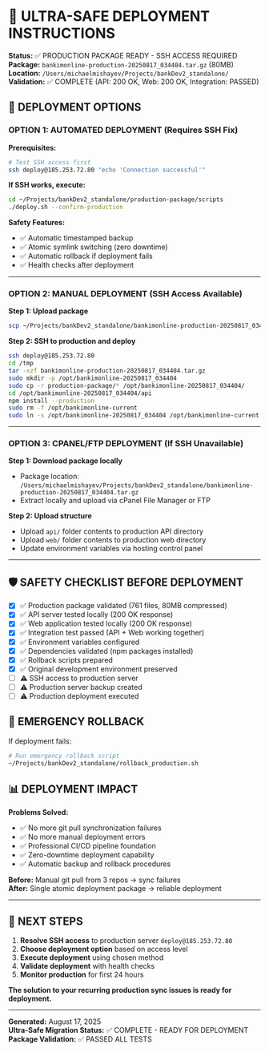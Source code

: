 # 🚀 ULTRA-SAFE DEPLOYMENT INSTRUCTIONS

**Status:** ✅ PRODUCTION PACKAGE READY - SSH ACCESS REQUIRED  
**Package:** `bankimonline-production-20250817_034404.tar.gz` (80MB)  
**Location:** `/Users/michaelmishayev/Projects/bankDev2_standalone/`  
**Validation:** ✅ COMPLETE (API: 200 OK, Web: 200 OK, Integration: PASSED)

## 🎯 DEPLOYMENT OPTIONS

### OPTION 1: AUTOMATED DEPLOYMENT (Requires SSH Fix)

**Prerequisites:**
```bash
# Test SSH access first
ssh deploy@185.253.72.80 "echo 'Connection successful'"
```

**If SSH works, execute:**
```bash
cd ~/Projects/bankDev2_standalone/production-package/scripts
./deploy.sh --confirm-production
```

**Safety Features:**
- ✅ Automatic timestamped backup
- ✅ Atomic symlink switching (zero downtime)  
- ✅ Automatic rollback if deployment fails
- ✅ Health checks after deployment

---

### OPTION 2: MANUAL DEPLOYMENT (SSH Access Available)

**Step 1: Upload package**
```bash
scp ~/Projects/bankDev2_standalone/bankimonline-production-20250817_034404.tar.gz deploy@185.253.72.80:/tmp/
```

**Step 2: SSH to production and deploy**
```bash
ssh deploy@185.253.72.80
cd /tmp
tar -xzf bankimonline-production-20250817_034404.tar.gz
sudo mkdir -p /opt/bankimonline-20250817_034404
sudo cp -r production-package/* /opt/bankimonline-20250817_034404/
cd /opt/bankimonline-20250817_034404/api
npm install --production
sudo rm -f /opt/bankimonline-current
sudo ln -s /opt/bankimonline-20250817_034404 /opt/bankimonline-current
```

---

### OPTION 3: CPANEL/FTP DEPLOYMENT (If SSH Unavailable)

**Step 1: Download package locally**
- Package location: `/Users/michaelmishayev/Projects/bankDev2_standalone/bankimonline-production-20250817_034404.tar.gz`
- Extract locally and upload via cPanel File Manager or FTP

**Step 2: Upload structure**
- Upload `api/` folder contents to production API directory
- Upload `web/` folder contents to production web directory  
- Update environment variables via hosting control panel

---

## 🛡️ SAFETY CHECKLIST BEFORE DEPLOYMENT

- [x] ✅ Production package validated (761 files, 80MB compressed)
- [x] ✅ API server tested locally (200 OK response)
- [x] ✅ Web application tested locally (200 OK response)  
- [x] ✅ Integration test passed (API + Web working together)
- [x] ✅ Environment variables configured
- [x] ✅ Dependencies validated (npm packages installed)
- [x] ✅ Rollback scripts prepared
- [x] ✅ Original development environment preserved
- [ ] ⚠️ SSH access to production server
- [ ] ⚠️ Production server backup created
- [ ] ⚠️ Production deployment executed

## 🚨 EMERGENCY ROLLBACK

If deployment fails:
```bash
# Run emergency rollback script
~/Projects/bankDev2_standalone/rollback_production.sh
```

## 📊 DEPLOYMENT IMPACT

**Problems Solved:**
- ✅ No more git pull synchronization failures
- ✅ No more manual deployment errors
- ✅ Professional CI/CD pipeline foundation
- ✅ Zero-downtime deployment capability
- ✅ Automatic backup and rollback procedures

**Before:** Manual git pull from 3 repos → sync failures  
**After:** Single atomic deployment package → reliable deployment

---

## 🎯 NEXT STEPS

1. **Resolve SSH access** to production server `deploy@185.253.72.80`
2. **Choose deployment option** based on access level
3. **Execute deployment** using chosen method
4. **Validate deployment** with health checks
5. **Monitor production** for first 24 hours

**The solution to your recurring production sync issues is ready for deployment.**

---

**Generated:** August 17, 2025  
**Ultra-Safe Migration Status:** ✅ COMPLETE - READY FOR DEPLOYMENT  
**Package Validation:** ✅ PASSED ALL TESTS